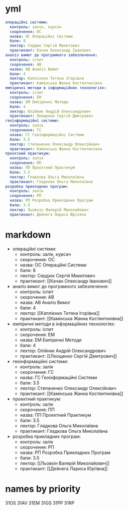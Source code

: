 # yml
```yml
операційні системи:
  контроль: залік, курсач
  скорочення: ОС
  назва: ОС Операційні Системи
  бали: 8
  лектор: Сердюк Сергій Микитович
  практикант: Качан Олександр Іванович
аналіз вимог до програмного забезпечення:
  контроль: іспит
  скорочення: АВ
  назва: АВ Аналіз Вимог
  бали: 4
  лектор: Каплієнко Тетяна Ігорівна
  практикант: Камінська Жанна Костянтинівна
емпіричні методи в інформаційних технологіях:
  контроль: іспит
  скорочення: ЕМ
  назва: ЕМ Емпіричні Методи
  бали: 4
  лектор: Олійник Андрій Олександрович
  практикант: Леощенко Сергій Дмитрович
геоінформаційні системи:
  контроль: залік
  скорочення: ГС
  назва: ГС Геоінформаційні Системи
  бали: 3.5
  лектор: Степаненко Олександр Олексійович
  практикант: Камінська Жанна Костянтинівна
проєктний практикум:
  контроль: залік
  скорочення: ПП
  назва: ПП Проєктний Практикум
  бали: 3.5
  лектор: Гладкова Ольга Миколаївна
  практикант: Гладкова Ольга Миколаївна
розробка прикладних програм:
  контроль: залік
  скорочення: РП
  назва: РП Розробка Прикладних Програм
  бали: 3.5
  лектор: Льовкін Валерій Миколайович
  практикант: Дейнега Лариса Юріївна
```
# markdown
- операційні системи:
  - контроль: залік, курсач
  - скорочення: ОС
  - назва: ОС Операційні Системи
  - бали: 8
  - лектор: Сердюк Сергій Микитович
  - практикант: [[Качан Олександр Іванович]]
- аналіз вимог до програмного забезпечення:
  - контроль: іспит
  - скорочення: АВ
  - назва: АВ Аналіз Вимог
  - бали: 4
  - лектор: [[Каплієнко Тетяна Ігорівна]]
  - практикант: [[Камінська Жанна Костянтинівна]]
- емпіричні методи в інформаційних технологіях:
  - контроль: іспит
  - скорочення: ЕМ
  - назва: ЕМ Емпіричні Методи
  - бали: 4
  - лектор: Олійник Андрій Олександрович
  - практикант: [[Леощенко Сергій Дмитрович]]
- геоінформаційні системи:
  - контроль: залік
  - скорочення: ГС
  - назва: ГС Геоінформаційні Системи
  - бали: 3.5
  - лектор: Степаненко Олександр Олексійович
  - практикант: [[Камінська Жанна Костянтинівна]]
- проектний практикум:
  - контроль: залік
  - скорочення: ПП
  - назва: ПП Проектний Практикум
  - бали: 3.5
  - лектор: Гладкова Ольга Миколаївна
  - практикант: Гладкова Ольга Миколаївна
- розробка прикладних програм:
  - контроль: залік
  - скорочення: РП
  - назва: РП Розробка Прикладних Програм
  - бали: 3.5
  - лектор: [[Льовкін Валерій Миколайович]]
  - практикант: [[Дейнега Лариса Юріївна]]
# names by priority
31OS
31AV
31EM
31GS
31PP
31RP